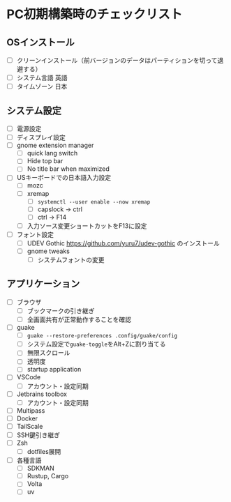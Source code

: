 # PC初期構築時のチェックリスト

## OSインストール

- [ ] クリーンインストール（前バージョンのデータはパーティションを切って退避する）
- [ ] システム言語 英語
- [ ] タイムゾーン 日本

## システム設定

- [ ] 電源設定
- [ ] ディスプレイ設定
- [ ] gnome extension manager
    - [ ] quick lang switch
    - [ ] Hide top bar
    - [ ] No title bar when maximized
- [ ] USキーボードでの日本語入力設定
    - [ ] mozc
    - [ ] xremap
        - [ ] `systemctl --user enable --now xremap`
        - [ ] capslock -> ctrl
        - [ ] ctrl -> F14
    - [ ] 入力ソース変更ショートカットをF13に設定
- [ ] フォント設定
    - [ ] UDEV Gothic https://github.com/yuru7/udev-gothic のインストール
    - [ ] gnome tweaks
        - [ ] システムフォントの変更

## アプリケーション

- [ ] ブラウザ
    - [ ] ブックマークの引き継ぎ
    - [ ] 全画面共有が正常動作することを確認
- [ ] guake
    - [ ] `guake --restore-preferences .config/guake/config`
    - [ ] システム設定で`guake-toggle`をAlt+Zに割り当てる
    - [ ] 無限スクロール
    - [ ] 透明度
    - [ ] startup application
- [ ] VSCode
    - [ ] アカウント・設定同期
- [ ] Jetbrains toolbox
    - [ ] アカウント・設定同期
- [ ] Multipass
- [ ] Docker
- [ ] TailScale
- [ ] SSH鍵引き継ぎ
- [ ] Zsh
    - [ ] dotfiles展開
- [ ] 各種言語
    - [ ] SDKMAN
    - [ ] Rustup, Cargo
    - [ ] Volta
    - [ ] uv